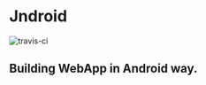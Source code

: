 # Jndroid

![travis-ci](https://api.travis-ci.org/GTBrowser/Jndroid.js.svg?branch=master)

## Building WebApp in Android way.